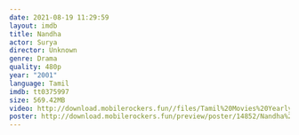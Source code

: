 ```yaml
---
date: 2021-08-19 11:29:59
layout: imdb
title: Nandha
actor: Surya
director: Unknown
genre: Drama
quality: 480p
year: "2001"
language: Tamil
imdb: tt0375997
size: 569.42MB
video: http://download.mobilerockers.fun//files/Tamil%20Movies%20Yearly%20Collections/Tamil%202001%20Collections/Nandha%20(2001)/Nandha%20(2001)%20Full%20Movies/Nandha%20(2001)%20HDRip/Nandha%20(2001)%20HDRip%20Single%20Part.mp4
poster: http://download.mobilerockers.fun/preview/poster/14852/Nandha%20(2001).png
---
```

